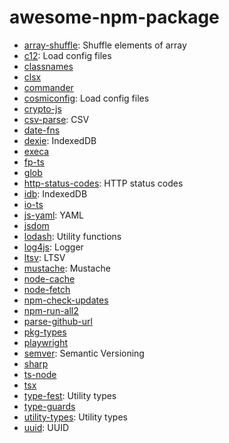 # awesome-npm-package

- [array-shuffle](https://www.npmjs.com/package/array-shuffle): Shuffle elements of array
- [c12](https://www.npmjs.com/package/c12): Load config files
- [classnames](https://www.npmjs.com/package/classnames)
- [clsx](https://www.npmjs.com/package/clsx)
- [commander](https://www.npmjs.com/package/commander)
- [cosmiconfig](https://www.npmjs.com/package/cosmiconfig): Load config files
- [crypto-js](https://www.npmjs.com/package/crypto-js)
- [csv-parse](https://www.npmjs.com/package/csv-parse): CSV
- [date-fns](https://www.npmjs.com/package/date-fns)
- [dexie](https://www.npmjs.com/package/dexie): IndexedDB
- [execa](https://www.npmjs.com/package/execa)
- [fp-ts](https://www.npmjs.com/package/fp-ts)
- [glob](https://www.npmjs.com/package/glob)
- [http-status-codes](https://www.npmjs.com/package/http-status-codes): HTTP status codes
- [idb](https://www.npmjs.com/package/idb): IndexedDB
- [io-ts](https://www.npmjs.com/package/io-ts)
- [js-yaml](https://www.npmjs.com/package/js-yaml): YAML
- [jsdom](https://www.npmjs.com/package/jsdom)
- [lodash](https://www.npmjs.com/package/lodash): Utility functions
- [log4js](https://www.npmjs.com/package/log4js): Logger
- [ltsv](https://www.npmjs.com/package/ltsv): LTSV
- [mustache](https://www.npmjs.com/package/mustache): Mustache
- [node-cache](https://www.npmjs.com/package/node-cache)
- [node-fetch](https://www.npmjs.com/package/node-fetch)
- [npm-check-updates](https://www.npmjs.com/package/npm-check-updates)
- [npm-run-all2](https://www.npmjs.com/package/npm-run-all2)
- [parse-github-url](https://www.npmjs.com/package/parse-github-url)
- [pkg-types](https://www.npmjs.com/package/pkg-types)
- [playwright](https://www.npmjs.com/package/playwright)
- [semver](https://www.npmjs.com/package/semver): Semantic Versioning
- [sharp](https://www.npmjs.com/package/sharp)
- [ts-node](https://www.npmjs.com/package/ts-node)
- [tsx](https://www.npmjs.com/package/tsx)
- [type-fest](https://www.npmjs.com/package/type-fest): Utility types
- [type-guards](https://www.npmjs.com/package/type-guards)
- [utility-types](https://www.npmjs.com/package/utility-types): Utility types
- [uuid](https://www.npmjs.com/package/uuid): UUID
  
